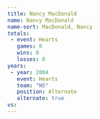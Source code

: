 ```yaml
---
title: Nancy MacDonald
name: Nancy MacDonald
name-sort: MacDonald, Nancy
totals:
 - event: Hearts
   games: 0
   wins: 0
   losses: 0
years:
 - year: 2004
   event: Hearts
   team: "NS"
   position: Alternate
   alternate: true
vs:
---
```

